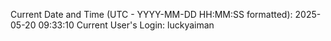 Current Date and Time (UTC - YYYY-MM-DD HH:MM:SS formatted): 2025-05-20 09:33:10
Current User's Login: luckyaiman
